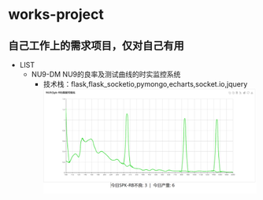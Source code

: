# works-project
## 自己工作上的需求项目，仅对自己有用

- LIST
    * NU9-DM NU9的良率及测试曲线的时实监控系统
        - 技术栈：flask,flask_socketio,pymongo,echarts,socket.io,jquery
        ![Alt text](https://github.com/BeanWei/works-project/blob/master/NU9-DM/Screenshots/20180505.PNG)